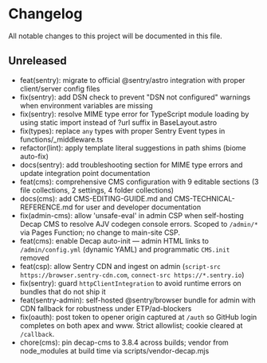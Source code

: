 # Changelog

All notable changes to this project will be documented in this file.

## Unreleased

- feat(sentry): migrate to official @sentry/astro integration with proper client/server config files
- fix(sentry): add DSN check to prevent "DSN not configured" warnings when environment variables are missing
- fix(sentry): resolve MIME type error for TypeScript module loading by using static import instead of ?url suffix in BaseLayout.astro
- fix(types): replace `any` types with proper Sentry Event types in functions/\_middleware.ts
- refactor(lint): apply template literal suggestions in path shims (biome auto-fix)
- docs(sentry): add troubleshooting section for MIME type errors and update integration point documentation
- feat(cms): comprehensive CMS configuration with 9 editable sections (3 file collections, 2 settings, 4 folder collections)
- docs(cms): add CMS-EDITING-GUIDE.md and CMS-TECHNICAL-REFERENCE.md for user and developer documentation
- fix(admin-cms): allow 'unsafe-eval' in admin CSP when self-hosting Decap CMS to resolve AJV codegen console errors. Scoped to `/admin/*` via Pages Function; no change to main-site CSP.
- feat(cms): enable Decap auto-init — admin HTML links to `/admin/config.yml` (dynamic YAML) and programmatic `CMS.init` removed
- feat(csp): allow Sentry CDN and ingest on admin (`script-src https://browser.sentry-cdn.com`, `connect-src https://*.sentry.io`)
- fix(sentry): guard `httpClientIntegration` to avoid runtime errors on bundles that do not ship it
- feat(sentry-admin): self-hosted @sentry/browser bundle for admin with CDN fallback for robustness under ETP/ad-blockers
- fix(oauth): post token to opener origin captured at `/auth` so GitHub login completes on both apex and www. Strict allowlist; cookie cleared at `/callback`.
- chore(cms): pin decap-cms to 3.8.4 across builds; vendor from node_modules at build time via scripts/vendor-decap.mjs
